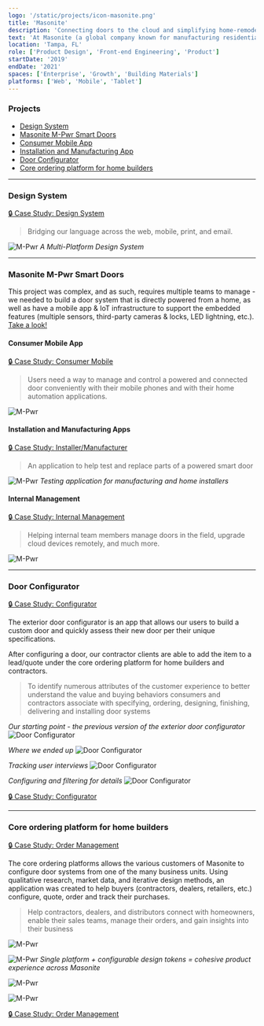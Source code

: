 ```yaml
---
logo: '/static/projects/icon-masonite.png'
title: 'Masonite'
description: 'Connecting doors to the cloud and simplifying home-remodeling'
text: 'At Masonite (a global company known for manufacturing residential and architectural doors), I help build cross-platform design systems and products for core experience, integrations, native mobile, and growth - focusing on establishing a process of lean user research and working directly with software engineers, product management, and other stakeholders.'
location: 'Tampa, FL'
role: ['Product Design', 'Front-end Engineering', 'Product']
startDate: '2019'
endDate: '2021'
spaces: ['Enterprise', 'Growth', 'Building Materials']
platforms: ['Web', 'Mobile', 'Tablet']
---
```


### Projects
- [Design System](#design-system)
- [Masonite M-Pwr Smart Doors](#masonite-m-pwr-smart-doors)
- [Consumer Mobile App](#consumer-mobile-app)
- [Installation and Manufacturing App](#installation-and-manufacturing-app)
- [Door Configurator](#door-configurator)
- [Core ordering platform for home builders](#core-ordering-platform-for-home-builders)

--------------------------------------------

### Design System

[🔒 Case Study: Design System](https://portfolio.ryanparag.com/projects/design-system)

> Bridging our language across the web, mobile, print, and email.

![M-Pwr](../static/projects/masonite/m-pwr-2.png)
_A Multi-Platform Design System_

--------------------------------------------

### Masonite M-Pwr Smart Doors

This project was complex, and as such, requires multiple teams to manage - we needed to build a door system that is directly powered from a home, as well as have a mobile app & IoT infrastructure to support the embedded features (multiple sensors, third-party cameras & locks, LED lightning, etc.). [Take a look!](https://residential.masonite.com/product/exterior-doors/smart/)

#### Consumer Mobile App

[🔒 Case Study: Consumer Mobile](https://portfolio.ryanparag.com/projects/a-powered-smart-door)

> Users need a way to manage and control a powered and connected door conveniently with their mobile phones and with their home automation applications.

![M-Pwr](../static/projects/masonite/m-pwr-3.png)

#### Installation and Manufacturing Apps

[🔒 Case Study: Installer/Manufacturer](https://portfolio.ryanparag.com/projects/installing-smart-doors)

> An application to help test and replace parts of a powered smart door

![M-Pwr](../static/projects/masonite/m-pwr-6.png)
_Testing application for manufacturing and home installers_

#### Internal Management

[🔒 Case Study: Internal Management](https://portfolio.ryanparag.com/projects/door-management)

> Helping internal team members manage doors in the field, upgrade cloud devices remotely, and much more.

![M-Pwr](../static/projects/masonite/omni.png)

--------------------------------------------

### Door Configurator

[🔒 Case Study: Configurator](https://portfolio.ryanparag.com/projects/door-configuration-made-easy)

The exterior door configurator is an app that allows our users to build a custom door and quickly assess their new door per their unique specifications.

After configuring a door, our contractor clients are able to add the item to a lead/quote under the core ordering platform for home builders and contractors.

> To identify numerous attributes of the customer experience to better understand the value and buying behaviors consumers and contractors associate with specifying, ordering, designing, finishing, delivering and installing door systems

_Our starting point - the previous version of the exterior door configurator_
![Door Configurator](../static/projects/masonite/dc-1.png)

_Where we ended up_
![Door Configurator](../static/projects/masonite/dc-2.png)

_Tracking user interviews_
![Door Configurator](../static/projects/masonite/dc-3.png)

_Configuring and filtering for details_
![Door Configurator](../static/projects/masonite/dc-4.png)

[🔒 Case Study: Configurator](https://portfolio.ryanparag.com/projects/door-configuration-made-easy)

--------------------------------------------

### Core ordering platform for home builders

[🔒 Case Study: Order Management](https://portfolio.ryanparag.com/projects/order-management-platform)

The core ordering platforms allows the various customers of Masonite to configure door systems from one of the many business units. Using qualitative research, market data, and iterative design methods, an application was created to help buyers (contractors, dealers, retailers, etc.) configure, quote, order and track their purchases.

> Help contractors, dealers, and distributors connect with homeowners, enable their sales teams, manage their orders, and gain insights into their business

![M-Pwr](../static/projects/masonite/m-pwr-4.png)

![M-Pwr](../static/projects/masonite/dc-5.gif)
_Single platform + configurable design tokens = cohesive product experience across Masonite_

![M-Pwr](../static/projects/masonite/dc-6.png)

![M-Pwr](../static/projects/masonite/dc-7.png)

[🔒 Case Study: Order Management](https://portfolio.ryanparag.com/projects/order-management-platform)

